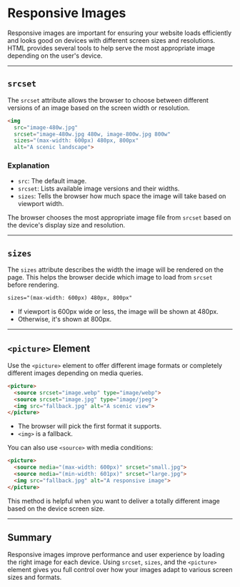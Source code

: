 # Responsive Images

Responsive images are important for ensuring your website loads efficiently and looks good on devices with different screen sizes and resolutions. HTML provides several tools to help serve the most appropriate image depending on the user's device.

---

## `srcset`

The `srcset` attribute allows the browser to choose between different versions of an image based on the screen width or resolution.

```html
<img
  src="image-480w.jpg"
  srcset="image-480w.jpg 480w, image-800w.jpg 800w"
  sizes="(max-width: 600px) 480px, 800px"
  alt="A scenic landscape">
```

### Explanation

* `src`: The default image.
* `srcset`: Lists available image versions and their widths.
* `sizes`: Tells the browser how much space the image will take based on viewport width.

The browser chooses the most appropriate image file from `srcset` based on the device's display size and resolution.

---

## `sizes`

The `sizes` attribute describes the width the image will be rendered on the page. This helps the browser decide which image to load from `srcset` before rendering.

```html
sizes="(max-width: 600px) 480px, 800px"
```

* If viewport is 600px wide or less, the image will be shown at 480px.
* Otherwise, it's shown at 800px.

---

## `<picture>` Element

Use the `<picture>` element to offer different image formats or completely different images depending on media queries.

```html
<picture>
  <source srcset="image.webp" type="image/webp">
  <source srcset="image.jpg" type="image/jpeg">
  <img src="fallback.jpg" alt="A scenic view">
</picture>
```

* The browser will pick the first format it supports.
* `<img>` is a fallback.

You can also use `<source>` with media conditions:

```html
<picture>
  <source media="(max-width: 600px)" srcset="small.jpg">
  <source media="(min-width: 601px)" srcset="large.jpg">
  <img src="fallback.jpg" alt="A responsive image">
</picture>
```

This method is helpful when you want to deliver a totally different image based on the device screen size.

---

## Summary

Responsive images improve performance and user experience by loading the right image for each device. Using `srcset`, `sizes`, and the `<picture>` element gives you full control over how your images adapt to various screen sizes and formats.
